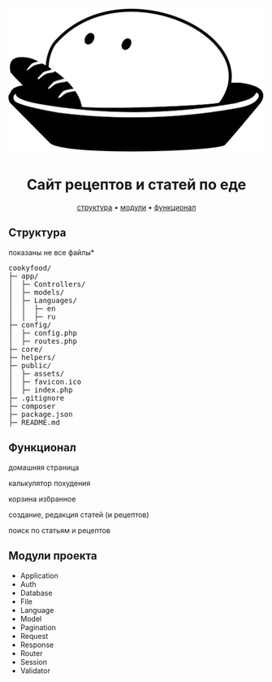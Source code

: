 
<h1 align="center">
  <a href="cookyfood/public/assets/logo.svg"><img src="public/assets/logo.svg" alt="cookyfood" width="600"></a>
</h1>

<h1 align="center">Сайт рецептов и статей по еде </h1>

<p align="center">
  <a href="#form">структура</a> •
  <a href="#module">модули</a> •
  <a href="#functions">функционал</a> 
</p>
 <h2 name="form">Структура</h2>
  показаны не все файлы*
<pre>
cookyfood/
├─ app/
│  ├─ Controllers/
│  ├─ models/
│  ├─ Languages/
│  │  ├─ en
│  │  ├─ ru
├─ config/
│  ├─ config.php
│  ├─ routes.php
├─ core/
├─ helpers/
├─ public/
│  ├─ assets/
│  ├─ favicon.ico
│  ├─ index.php
├─ .gitignore
├─ composer
├─ package.json
├─ README.md
</pre>
<h2 name="functions"> Функционал</h2>

домашняя страница



калькулятор похудения



корзина избранное 



создание, редакция статей (и рецептов)


поиск по статьям и рецептов





<h2 name="module">Модули проекта</h2>

<ul>
  <li>Application</li>
  <li>Auth</li>
  <li>Database</li>
  <li>File</li>
  <li>Language</li>
  <li>Model</li>
  <li>Pagination</li>
  <li>Request</li>
  <li>Response</li>
  <li>Router</li>
  <li>Session</li>
  <li>Validator</li>
</ul>



